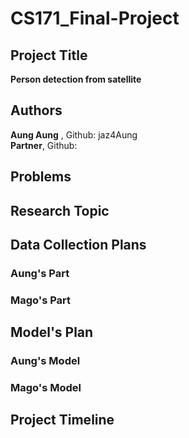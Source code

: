 # CS171_Final-Project

## Project Title
**Person detection from satellite**

## Authors
**Aung Aung** , Github: jaz4Aung <br>
**Partner**, Github:

## Problems

## Research Topic


## Data Collection Plans

### Aung's Part


### Mago's Part


## Model's Plan 

### Aung's Model

### Mago's Model


## Project Timeline
